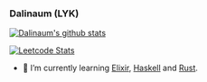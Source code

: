 ### Dalinaum (LYK)

[![Dalinaum's github stats](https://github-readme-stats.vercel.app/api?username=dalinaum&count_private=true&show_icons=true&theme=nord)](https://github.com/anuraghazra/github-readme-stats)

[![Leetcode Stats](https://leetcard.jacoblin.cool/dalinaum?theme=light&font=Shippori%20Antique&ext=heatmap)](https://leetcode.com/dalinaum/)

- 🌱 I’m currently learning [Elixir](https://elixir-lang.org/), [Haskell](https://www.haskell.org/) and [Rust](https://www.rust-lang.org/).
